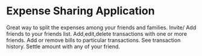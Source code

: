 # Expense Sharing Application

Great way to split the expenses among your friends and families.
Invite/ Add friends to your friends list.
Add,edit,delete transactions with one or more friends.
Add or remove bills to particular transactions.
See transaction history.
Settle amount with any of your friend.
